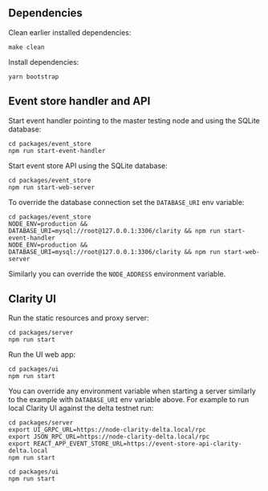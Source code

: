 Dependencies
------------
Clean earlier installed dependencies:
```
make clean
```

Install dependencies:
```
yarn bootstrap
```

Event store handler and API
---------------------------
Start event handler pointing to the master testing node and using the SQLite database:
```
cd packages/event_store
npm run start-event-handler
```

Start event store API using the SQLite database:
```
cd packages/event_store
npm run start-web-server
```

To override the database connection set the ```DATABASE_URI``` env variable:
```
cd packages/event_store
NODE_ENV=production && DATABASE_URI=mysql://root@127.0.0.1:3306/clarity && npm run start-event-handler
NODE_ENV=production && DATABASE_URI=mysql://root@127.0.0.1:3306/clarity && npm run start-web-server
```

Similarly you can override the ```NODE_ADDRESS``` environment variable.

Clarity UI
----------

Run the static resources and proxy server:
```
cd packages/server
npm run start
``` 

Run the UI web app:
```
cd packages/ui
npm run start
```

You can override any environment variable when starting a server similarly to the example with ```DATABASE_URI``` env variable above. For example to run local Clarity UI against the delta testnet run:
```
cd packages/server
export UI_GRPC_URL=https://node-clarity-delta.local/rpc
export JSON_RPC_URL=https://node-clarity-delta.local/rpc
export REACT_APP_EVENT_STORE_URL=https://event-store-api-clarity-delta.local
npm run start

cd packages/ui
npm run start
``` 
